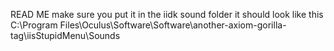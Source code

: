READ ME 
make sure you put it in the iidk sound folder
it should look like this
C:\Program Files\Oculus\Software\Software\another-axiom-gorilla-tag\iisStupidMenu\Sounds
